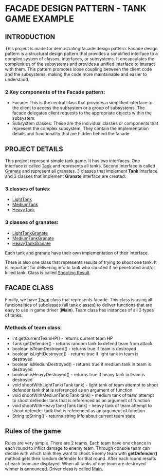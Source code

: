 # FACADE DESIGN PATTERN - TANK GAME EXAMPLE
## INTRODUCTION
This project is made for demostrating facade design pattern. Facade design pattern is a structural design pattern that provides a simplified interface to a complex system of classes, interfaces, or subsystems. It encapsulates the complexities of the subsystems and provides a unified interface to interact with them. This pattern promotes loose coupling between the client code and the subsystems, making the code more maintainable and easier to understand.

### 2 Key components of the Facade pattern:
- Facade: This is the central class that provides a simplified interface to the client to access the subsystem or a group of subsystems. The facade delegates client requests to the appropriate objects within the subsystem.
- Subsystem classes: These are the individual classes or components that represent the complex subsystem. They contain the implementation details and functionality that are hidden behind the facade

## PROJECT DETAILS
This project represent simple tank game. It has two interfaces. One interface is called [Tank](src/main/java/org/facade/tank/Tank.java) and represents all tanks. Second interface is called [Granate](src/main/java/org/facade/granate/Granate.java)  and represent all granates.
3 classes that implement **Tank** interface and 3 classes that implement **Granate** interface are created:

### 3 classes of tanks:
- [LightTank](src/main/java/org/facade/model/tanks/LightTank.java)
- [MediumTank](src/main/java/org/facade/model/tanks/MediumTank.java)
- [HeavyTank](src/main/java/org/facade/model/tanks/HeavyTank.java)

### 3 classes of granates:
- [LightTankGranate](src/main/java/org/facade/model/granates/LightTankGranate.java)
- [MediumTankGranate](src/main/java/org/facade/model/granates/MediumTankGranate.java)
- [HeavyTankGranate](src/main/java/org/facade/model/granates/HeavyTankGranate.java)  

Each tank and granate have their own implementation of their interface. 

There is also one class that represents results of trying to shoot one tank. It is important for delivering info to tank who shooted if he penetrated and/or killed tank. Class is called [Shooting Result](src/main/java/org/facade/shooting_result/ShootingResult.java). 

## FACADE CLASS
Finally, we have [Team](src/main/java/org/facade/team_facade/Team.java) class that represents facade. This class is using all funcionalities of subclasses (all tank classes) to deliver functions that are easy to use in game driver (**Main**). Team class has instances of all 3 types of tanks.
### Methods of team class:
- int getCurrentTeamHP() - returns current team HP
- Tank getDefender() - returns random tank to defend team from attack
- boolean isTeamDestroyed() - returns true if team is destroyed
- boolean isLightDestroyed() - returns true if light tank in team is destroyed
- boolean isMediunDestroyed() - returns true if medium tank in team is destroyed
- boolean isHeavyDestroyed() - returns true if heavy tank in team is destroyed
- void shootWithLightTank(Tank tank) - light tank of team attempt to shoot defender tank that is referenced as an argument of function
- void shootWithMediumTank(Tank tank) - medium tank of team attempt to shoot defender tank that is referenced as an argument of function
- void shootWithHeavyTank(Tank tank) - heavy tank of team attempt to shoot defender tank that is referenced as an argument of function
- String toString() - returns string info about current team state

## Rules of the game
Rules are very simple. There are 2 teams. Each team have one chance in each round to inflict damage to enemy team. Through console team can decide with which tank they want to shoot. Enemy team with **getDefender()** method gets their random defender for that round. After each round results of each team are displayed.
When all tanks of one team are destroyed winner is announced. Driver class is called [Main](src/main/java/org/facade/Main.java).
